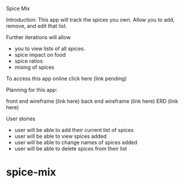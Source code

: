 Spice Mix

Introduction:
This app will track the spices you own. Allow you to add, remove, and edit that list. 

Further iterations will allow 
* you to view lists of all spices. 
* spice impact on food
* spice ratios
* mixing of spices 

To access this app online click here (link pending)

Planning for this app:

front end wireframe (link here)
back end wireframe (link here)
ERD (link here)

User stories
* user will be able to add their current list of spices 
* user will be able to view spices added
* user will be able to change names of spices added
* user will be able to delete spices from their list


# spice-mix
